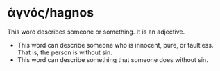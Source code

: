 # ἁγνός/hagnos
This word describes someone or something. It is an adjective.
* This word can describe someone who is innocent, pure, or faultless. That is, the person is without sin.
* This word can describe something that someone does without sin. 
